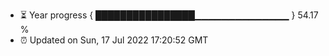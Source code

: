 - ⏳ Year progress { ████████████████▁▁▁▁▁▁▁▁▁▁▁▁▁▁ } 54.17 %
- ⏰ Updated on Sun, 17 Jul 2022 17:20:52 GMT

